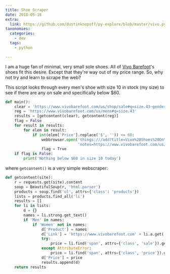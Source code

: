 ```yaml
---
title: Shoe Scraper
date: 2018-05-18
extra:
  link: https://github.com/dustinknopoff/py-explore/blob/master/vivo.py
taxonomies:
  categories:
    - dev
  tags:
    - python

---
```


I am a huge fan of minimal, very small sole shoes. All of [Vivo Barefoot](https://www.vivobarefoot.com/us)'s shoes fit this desire. Except that they're way out of my price range. So, why not try and learn to scrape the web?

This script looks through every men's shoe with size 10 in stock (my size) to see if there are any on sale and specifically below $60.

```python
def main():
    clear = 'https://www.vivobarefoot.com/us/shop/sale#q=size.43~gender.Mens'
    reg = 'https://www.vivobarefoot.com/us/mens#q=size.43'
    results = [getcontent(clear), getcontent(reg)]
    flag = False
    for result in results:
        for elem in result:
            if int(elem['Price'].replace('$', '')) <= 60:
                webbrowser.open('things:///add?title=Vivo%20Shoes%20On%20Sale!&'
                                'notes=https://www.vivobarefoot.com/us/shop/sale#q=size.43~gender.Mens&when=Today')
                flag = True
    if flag is False:
        print('Nothing below $60 in size 10 today')
```

where `getcontent()` is a very simple webscraper:

```python
def getcontent(site):
    r = requests.get(site).content
    soup = BeautifulSoup(r, 'html.parser')
    products = soup.find('ul', attrs={'class': 'products'})
    lists = products.find_all('li')
    results = []
    for li in lists:
        d = {}
        names = li.strong.get_text()
        if 'Men' in names:
            if 'Women' not in names:
                d['Product'] = names
                d['Link'] = 'https://www.vivobarefoot.com' + li.a.get('href')
                try:
                    price = li.find('span', attrs={'class', 'sale'}).get_text()
                except AttributeError:
                    price = li.find('span', attrs={'class', 'price'}).get_text()
                d['Price'] = price
                results.append(d)
    return results
```
